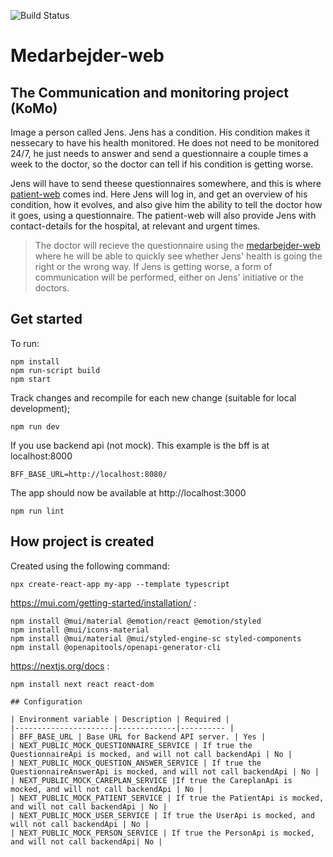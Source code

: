 ![Build Status](https://github.com/KvalitetsIT/hjemmebehandling-medarbejder-web/workflows/CICD/badge.svg)
# Medarbejder-web
## The Communication and monitoring project (KoMo)
Image a person called Jens. Jens has a condition. His condition makes it nessecary to have his health monitored. He does not need to be monitored 24/7, he just needs to answer and send a questionnaire a couple times a week to the doctor, so the doctor can tell if his condition is getting worse.

Jens will have to send theese questionnaires somewhere, and this is where [patient-web](https://github.com/KvalitetsIT/hjemmebehandling-patient-web) comes ind. Here Jens will log in, and get an overview of his condition, how it evolves, and also give him the ability to tell the doctor how it goes, using a questionnaire. The patient-web will also provide Jens with contact-details for the hospital, at relevant and urgent times.

> The doctor will recieve the questionnaire using the [medarbejder-web](https://github.com/KvalitetsIT/hjemmebehandling-medarbejder-web) where he will be able to quickly see whether Jens' health is going the right or the wrong way. If Jens is getting worse, a form of communication will be performed, either on Jens' initiative or the doctors. 

## Get started
To run:
```
npm install
npm run-script build
npm start
```

Track changes and recompile for each new change (suitable for local development);
```
npm run dev
```
If you use backend api (not mock). This example is the bff is at localhost:8000 
```
BFF_BASE_URL=http://localhost:8080/
```

The app should now be available at http://localhost:3000

```
npm run lint
```

## How project is created
Created using the following command:

```
npx create-react-app my-app --template typescript
```

https://mui.com/getting-started/installation/ :
```
npm install @mui/material @emotion/react @emotion/styled
npm install @mui/icons-material
npm install @mui/material @mui/styled-engine-sc styled-components
npm install @openapitools/openapi-generator-cli
```

https://nextjs.org/docs :
```
npm install next react react-dom

## Configuration

| Environment variable | Description | Required |
|----------------------|-------------|---------- |
| BFF_BASE_URL | Base URL for Backend API server. | Yes |
| NEXT_PUBLIC_MOCK_QUESTIONNAIRE_SERVICE | If true the QuestionnaireApi is mocked, and will not call backendApi | No |
| NEXT_PUBLIC_MOCK_QUESTION_ANSWER_SERVICE | If true the QuestionnaireAnswerApi is mocked, and will not call backendApi | No |
| NEXT_PUBLIC_MOCK_CAREPLAN_SERVICE |If true the CareplanApi is mocked, and will not call backendApi | No |
| NEXT_PUBLIC_MOCK_PATIENT_SERVICE | If true the PatientApi is mocked, and will not call backendApi | No |
| NEXT_PUBLIC_MOCK_USER_SERVICE | If true the UserApi is mocked, and will not call backendApi | No |
| NEXT_PUBLIC_MOCK_PERSON_SERVICE | If true the PersonApi is mocked, and will not call backendApi| No |

